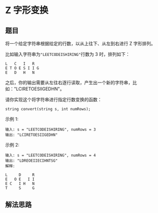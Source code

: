 # Z 字形变换
## 题目
将一个给定字符串根据给定的行数，以从上往下、从左到右进行 Z 字形排列。

比如输入字符串为`"LEETCODEISHIRING"`行数为 3 时，排列如下：
~~~
L   C   I   R
E T O E S I I G
E   D   H   N
~~~
之后，你的输出需要从左往右逐行读取，产生出一个新的字符串，比如："LCIRETOESIIGEDHN"。

请你实现这个将字符串进行指定行数变换的函数：
~~~
string convert(string s, int numRows);
~~~
示例 1:
~~~
输入: s = "LEETCODEISHIRING", numRows = 3
输出: "LCIRETOESIIGEDHN"
~~~
示例 2:
~~~
输入: s = "LEETCODEISHIRING", numRows = 4
输出: "LDREOEIIECIHNTSG"
解释:

L     D     R
E   O E   I I
E C   I H   N
T     S     G
~~~
## 解法思路